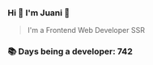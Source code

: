 ### Hi 👋 I&#39;m Juani 🦁

> I&#39;m a Frontend Web Developer SSR

### 📚 Days being a developer: 742
